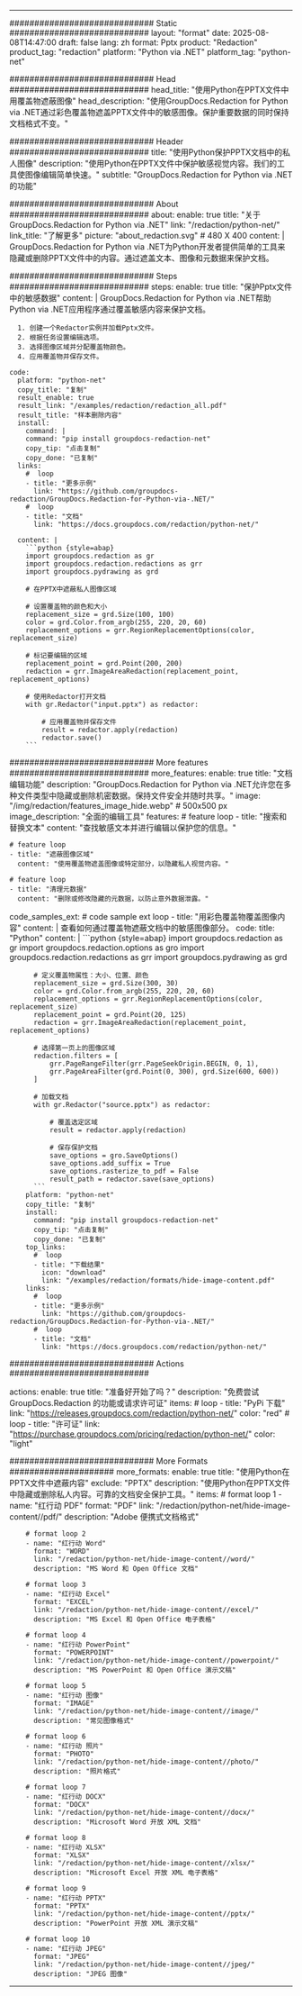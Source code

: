 
---
############################# Static ############################
layout: "format"
date:  2025-08-08T14:47:00
draft: false
lang: zh
format: Pptx
product: "Redaction"
product_tag: "redaction"
platform: "Python via .NET"
platform_tag: "python-net"

############################# Head ############################
head_title: "使用Python在PPTX文件中用覆盖物遮蔽图像"
head_description: "使用GroupDocs.Redaction for Python via .NET通过彩色覆盖物遮盖PPTX文件中的敏感图像。保护重要数据的同时保持文档格式不变。"

############################# Header ############################
title: "使用Python保护PPTX文档中的私人图像" 
description: "使用Python在PPTX文件中保护敏感视觉内容。我们的工具使图像编辑简单快速。"
subtitle: "GroupDocs.Redaction for Python via .NET的功能" 

############################# About ############################
about:
    enable: true
    title: "关于GroupDocs.Redaction for Python via .NET"
    link: "/redaction/python-net/"
    link_title: "了解更多"
    picture: "about_redaction.svg" # 480 X 400
    content: |
       GroupDocs.Redaction for Python via .NET为Python开发者提供简单的工具来隐藏或删除PPTX文件中的内容。通过遮盖文本、图像和元数据来保护文档。

############################# Steps ############################
steps:
    enable: true
    title: "保护Pptx文件中的敏感数据"
    content: |
      GroupDocs.Redaction for Python via .NET帮助Python via .NET应用程序通过覆盖敏感内容来保护文档。
      
      1. 创建一个Redactor实例并加载Pptx文件。
      2. 根据任务设置编辑选项。
      3. 选择图像区域并分配覆盖物颜色。
      4. 应用覆盖物并保存文件。
   
    code:
      platform: "python-net"
      copy_title: "复制"
      result_enable: true
      result_link: "/examples/redaction/redaction_all.pdf"
      result_title: "样本删除内容"
      install:
        command: |
        command: "pip install groupdocs-redaction-net"
        copy_tip: "点击复制"
        copy_done: "已复制"
      links:
        #  loop
        - title: "更多示例"
          link: "https://github.com/groupdocs-redaction/GroupDocs.Redaction-for-Python-via-.NET/"
        #  loop
        - title: "文档"
          link: "https://docs.groupdocs.com/redaction/python-net/"
          
      content: |
        ```python {style=abap}
        import groupdocs.redaction as gr
        import groupdocs.redaction.redactions as grr
        import groupdocs.pydrawing as grd

        # 在PPTX中遮蔽私人图像区域

        # 设置覆盖物的颜色和大小
        replacement_size = grd.Size(100, 100)
        color = grd.Color.from_argb(255, 220, 20, 60)
        replacement_options = grr.RegionReplacementOptions(color, replacement_size)

        # 标记要编辑的区域
        replacement_point = grd.Point(200, 200)
        redaction = grr.ImageAreaRedaction(replacement_point, replacement_options)
                
        # 使用Redactor打开文档
        with gr.Redactor("input.pptx") as redactor:

            # 应用覆盖物并保存文件
            result = redactor.apply(redaction)
            redactor.save()
        ```            


############################# More features ############################
more_features:
  enable: true
  title: "文档编辑功能"
  description: "GroupDocs.Redaction for Python via .NET允许您在多种文件类型中隐藏或删除机密数据。保持文件安全并随时共享。"
  image: "/img/redaction/features_image_hide.webp" # 500x500 px
  image_description: "全面的编辑工具"
  features:
    # feature loop
    - title: "搜索和替换文本"
      content: "查找敏感文本并进行编辑以保护您的信息。"

    # feature loop
    - title: "遮蔽图像区域"
      content: "使用覆盖物遮盖图像或特定部分，以隐藏私人视觉内容。"

    # feature loop
    - title: "清理元数据"
      content: "删除或修改隐藏的元数据，以防止意外数据泄露。"
      
  code_samples_ext:
    # code sample ext loop
    - title: "用彩色覆盖物覆盖图像内容"
      content: |
        查看如何通过覆盖物遮蔽文档中的敏感图像部分。
      code:
        title: "Python"
        content: |
          ```python {style=abap}
          import groupdocs.redaction as gr
          import groupdocs.redaction.options as gro
          import groupdocs.redaction.redactions as grr
          import groupdocs.pydrawing as grd

          # 定义覆盖物属性：大小、位置、颜色
          replacement_size = grd.Size(300, 30)
          color = grd.Color.from_argb(255, 220, 20, 60)
          replacement_options = grr.RegionReplacementOptions(color, replacement_size)
          replacement_point = grd.Point(20, 125)
          redaction = grr.ImageAreaRedaction(replacement_point, replacement_options)

          # 选择第一页上的图像区域
          redaction.filters = [
              grr.PageRangeFilter(grr.PageSeekOrigin.BEGIN, 0, 1),
              grr.PageAreaFilter(grd.Point(0, 300), grd.Size(600, 600))
          ]

          # 加载文档
          with gr.Redactor("source.pptx") as redactor:

              # 覆盖选定区域
              result = redactor.apply(redaction)

              # 保存保护文档
              save_options = gro.SaveOptions()
              save_options.add_suffix = True
              save_options.rasterize_to_pdf = False
              result_path = redactor.save(save_options)
          ```
        platform: "python-net"
        copy_title: "复制"
        install:
          command: "pip install groupdocs-redaction-net"
          copy_tip: "点击复制"
          copy_done: "已复制"
        top_links:
          #  loop
          - title: "下载结果"
            icon: "download"
            link: "/examples/redaction/formats/hide-image-content.pdf"
        links:
          #  loop
          - title: "更多示例"
            link: "https://github.com/groupdocs-redaction/GroupDocs.Redaction-for-Python-via-.NET/"
          #  loop
          - title: "文档"
            link: "https://docs.groupdocs.com/redaction/python-net/"


############################# Actions ############################

actions:
  enable: true
  title: "准备好开始了吗？"
  description: "免费尝试 GroupDocs.Redaction 的功能或请求许可证"
  items:
    #  loop
    - title: "PyPi 下载"
      link: "https://releases.groupdocs.com/redaction/python-net/"
      color: "red"
        #  loop
    - title: "许可证"
      link: "https://purchase.groupdocs.com/pricing/redaction/python-net/"
      color: "light"


############################# More Formats #####################
more_formats:
    enable: true
    title: "使用Python在PPTX文件中遮蔽内容"
    exclude: "PPTX"
    description: "使用Python在PPTX文件中隐藏或删除私人内容。可靠的文档安全保护工具。"
    items: 
        # format loop 1
        - name: "红行动 PDF"
          format: "PDF"
          link: "/redaction/python-net/hide-image-content//pdf/"
          description: "Adobe 便携式文档格式"

        # format loop 2
        - name: "红行动 Word"
          format: "WORD"
          link: "/redaction/python-net/hide-image-content//word/"
          description: "MS Word 和 Open Office 文档"
          
        # format loop 3
        - name: "红行动 Excel"
          format: "EXCEL"
          link: "/redaction/python-net/hide-image-content//excel/"
          description: "MS Excel 和 Open Office 电子表格"

        # format loop 4
        - name: "红行动 PowerPoint"
          format: "POWERPOINT"
          link: "/redaction/python-net/hide-image-content//powerpoint/"
          description: "MS PowerPoint 和 Open Office 演示文稿"

        # format loop 5
        - name: "红行动 图像"
          format: "IMAGE"
          link: "/redaction/python-net/hide-image-content//image/"
          description: "常见图像格式"

        # format loop 6
        - name: "红行动 照片"
          format: "PHOTO"
          link: "/redaction/python-net/hide-image-content//photo/"
          description: "照片格式"

        # format loop 7
        - name: "红行动 DOCX"
          format: "DOCX"
          link: "/redaction/python-net/hide-image-content//docx/"
          description: "Microsoft Word 开放 XML 文档"
          
        # format loop 8
        - name: "红行动 XLSX"
          format: "XLSX"
          link: "/redaction/python-net/hide-image-content//xlsx/"
          description: "Microsoft Excel 开放 XML 电子表格"
          
        # format loop 9
        - name: "红行动 PPTX"
          format: "PPTX"
          link: "/redaction/python-net/hide-image-content//pptx/"
          description: "PowerPoint 开放 XML 演示文稿"

        # format loop 10
        - name: "红行动 JPEG"
          format: "JPEG"
          link: "/redaction/python-net/hide-image-content//jpeg/"
          description: "JPEG 图像"


---